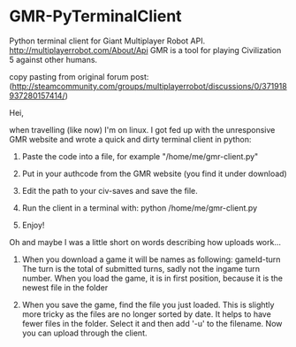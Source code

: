 # GMR-PyTerminalClient
Python terminal client for Giant Multiplayer Robot API. http://multiplayerrobot.com/About/Api
GMR is a tool for playing Civilization 5 against other humans.

copy pasting from original forum post:
(http://steamcommunity.com/groups/multiplayerrobot/discussions/0/371918937280157414/)

Hei,

when travelling (like now) I'm on linux. I got fed up with the unresponsive GMR website and wrote a quick and dirty terminal client in python:

1) Paste the code into a file, for example "/home/me/gmr-client.py"

2) Put in your authcode from the GMR website (you find it under download)

3) Edit the path to your civ-saves and save the file.

4) Run the client in a terminal with: python /home/me/gmr-client.py

5) Enjoy!


Oh and maybe I was a little short on words describing how uploads work...

1) When you download a game it will be names as following: gameId-turn
The turn is the total of submitted turns, sadly not the ingame turn number.
When you load the game, it is in first position, because it is the newest file in the folder

2) When you save the game, find the file you just loaded.
This is slightly more tricky as the files are no longer sorted by date.
It helps to have fewer files in the folder.
Select it and then add '-u' to the filename.
Now you can upload through the client. 
